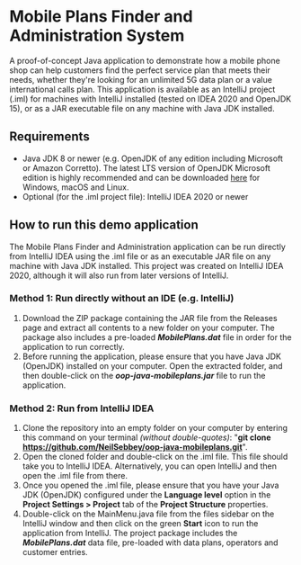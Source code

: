 # Mobile Plans Finder and Administration System
A proof-of-concept Java application to demonstrate how a mobile phone shop can help customers find the perfect service plan that meets their needs, whether they're looking for an unlimited 5G data plan or a value international calls plan. This application is available as an IntelliJ project (.iml) for machines with IntelliJ installed (tested on IDEA 2020 and OpenJDK 15), or as a JAR executable file on any machine with Java JDK installed.

## Requirements
- Java JDK 8 or newer (e.g. OpenJDK of any edition including Microsoft or Amazon Corretto). The latest LTS version of OpenJDK Microsoft edition is highly recommended and can be downloaded [here](https://learn.microsoft.com/en-us/java/openjdk/download) for Windows, macOS and Linux.
- Optional (for the .iml project file): IntelliJ IDEA 2020 or newer

## How to run this demo application
The Mobile Plans Finder and Administration application can be run directly from IntelliJ IDEA using the .iml file or as an executable JAR file on any machine with Java JDK installed. This project was created on IntelliJ IDEA 2020, although it will also run from later versions of IntelliJ.

### Method 1: Run directly without an IDE (e.g. IntelliJ)
1. Download the ZIP package containing the JAR file from the Releases page and extract all contents to a new folder on your computer. The package also includes a pre-loaded ***MobilePlans.dat*** file in order for the application to run correctly.
2. Before running the application, please ensure that you have Java JDK (OpenJDK) installed on your computer. Open the extracted folder, and then double-click on the ***oop-java-mobileplans.jar*** file to run the application.

### Method 2: Run from IntelliJ IDEA
1. Clone the repository into an empty folder on your computer by entering this command on your terminal *(without double-quotes)*: "**git clone https://github.com/NeilSebbey/oop-java-mobileplans.git**".
2. Open the cloned folder and double-click on the .iml file. This file should take you to IntelliJ IDEA. Alternatively, you can open IntelliJ and then open the .iml file from there.
3. Once you opened the .iml file, please ensure that you have your Java JDK (OpenJDK) configured under the **Language level** option in the **Project Settings > Project** tab of the **Project Structure** properties.
4. Double-click on the MainMenu.java file from the files sidebar on the IntelliJ window and then click on the green **Start** icon to run the application from IntelliJ. The project package includes the ***MobilePlans.dat*** data file, pre-loaded with data plans, operators and customer entries.
